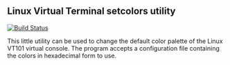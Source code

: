 ## Linux Virtual Terminal setcolors utility

[![Build Status](https://github.com/evanpurkhiser/linux-vt-setcolors/workflows/build/badge.svg)](https://github.com/EvanPurkhiser/linux-vt-setcolors/actions?query=workflow%3Abuild)

This little utility can be used to change the default color palette of the Linux
VT101 virtual console. The program accepts a configuration file containing the
colors in hexadecimal form to use.
